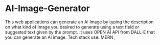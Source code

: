 # AI-Image-Generator
This web applications can generate an AI Image by typing the description on what  kind of  image you desired to generate using a text field or suggested text given by the prompt. It uses OPEN AI API from DALL-E that you can generate an AI image. Tech stack use: MERN , 
